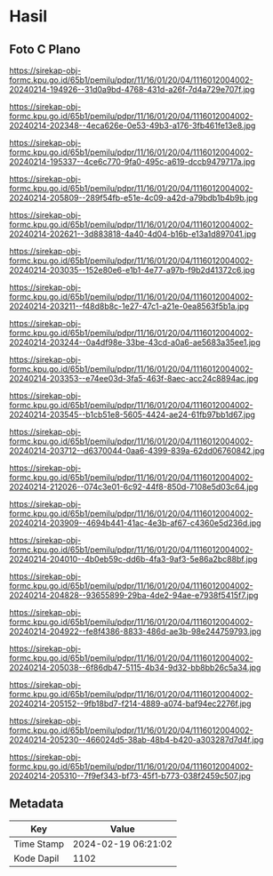 # Hasil

## Foto C Plano

https://sirekap-obj-formc.kpu.go.id/65b1/pemilu/pdpr/11/16/01/20/04/1116012004002-20240214-194926--31d0a9bd-4768-431d-a26f-7d4a729e707f.jpg

https://sirekap-obj-formc.kpu.go.id/65b1/pemilu/pdpr/11/16/01/20/04/1116012004002-20240214-202348--4eca626e-0e53-49b3-a176-3fb461fe13e8.jpg

https://sirekap-obj-formc.kpu.go.id/65b1/pemilu/pdpr/11/16/01/20/04/1116012004002-20240214-195337--4ce6c770-9fa0-495c-a619-dccb9479717a.jpg

https://sirekap-obj-formc.kpu.go.id/65b1/pemilu/pdpr/11/16/01/20/04/1116012004002-20240214-205809--289f54fb-e51e-4c09-a42d-a79bdb1b4b9b.jpg

https://sirekap-obj-formc.kpu.go.id/65b1/pemilu/pdpr/11/16/01/20/04/1116012004002-20240214-202621--3d883818-4a40-4d04-b16b-e13a1d897041.jpg

https://sirekap-obj-formc.kpu.go.id/65b1/pemilu/pdpr/11/16/01/20/04/1116012004002-20240214-203035--152e80e6-e1b1-4e77-a97b-f9b2d41372c6.jpg

https://sirekap-obj-formc.kpu.go.id/65b1/pemilu/pdpr/11/16/01/20/04/1116012004002-20240214-203211--f48d8b8c-1e27-47c1-a21e-0ea8563f5b1a.jpg

https://sirekap-obj-formc.kpu.go.id/65b1/pemilu/pdpr/11/16/01/20/04/1116012004002-20240214-203244--0a4df98e-33be-43cd-a0a6-ae5683a35ee1.jpg

https://sirekap-obj-formc.kpu.go.id/65b1/pemilu/pdpr/11/16/01/20/04/1116012004002-20240214-203353--e74ee03d-3fa5-463f-8aec-acc24c8894ac.jpg

https://sirekap-obj-formc.kpu.go.id/65b1/pemilu/pdpr/11/16/01/20/04/1116012004002-20240214-203545--b1cb51e8-5605-4424-ae24-61fb97bb1d67.jpg

https://sirekap-obj-formc.kpu.go.id/65b1/pemilu/pdpr/11/16/01/20/04/1116012004002-20240214-203712--d6370044-0aa6-4399-839a-62dd06760842.jpg

https://sirekap-obj-formc.kpu.go.id/65b1/pemilu/pdpr/11/16/01/20/04/1116012004002-20240214-212026--074c3e01-6c92-44f8-850d-7108e5d03c64.jpg

https://sirekap-obj-formc.kpu.go.id/65b1/pemilu/pdpr/11/16/01/20/04/1116012004002-20240214-203909--4694b441-41ac-4e3b-af67-c4360e5d236d.jpg

https://sirekap-obj-formc.kpu.go.id/65b1/pemilu/pdpr/11/16/01/20/04/1116012004002-20240214-204010--4b0eb59c-dd6b-4fa3-9af3-5e86a2bc88bf.jpg

https://sirekap-obj-formc.kpu.go.id/65b1/pemilu/pdpr/11/16/01/20/04/1116012004002-20240214-204828--93655899-29ba-4de2-94ae-e7938f5415f7.jpg

https://sirekap-obj-formc.kpu.go.id/65b1/pemilu/pdpr/11/16/01/20/04/1116012004002-20240214-204922--fe8f4386-8833-486d-ae3b-98e244759793.jpg

https://sirekap-obj-formc.kpu.go.id/65b1/pemilu/pdpr/11/16/01/20/04/1116012004002-20240214-205038--6f86db47-5115-4b34-9d32-bb8bb26c5a34.jpg

https://sirekap-obj-formc.kpu.go.id/65b1/pemilu/pdpr/11/16/01/20/04/1116012004002-20240214-205152--9fb18bd7-f214-4889-a074-baf94ec2276f.jpg

https://sirekap-obj-formc.kpu.go.id/65b1/pemilu/pdpr/11/16/01/20/04/1116012004002-20240214-205230--466024d5-38ab-48b4-b420-a303287d7d4f.jpg

https://sirekap-obj-formc.kpu.go.id/65b1/pemilu/pdpr/11/16/01/20/04/1116012004002-20240214-205310--7f9ef343-bf73-45f1-b773-038f2459c507.jpg


## Metadata

| Key        | Value               |
| ---------- | ------------------- |
| Time Stamp | 2024-02-19 06:21:02 |
| Kode Dapil | 1102                |



